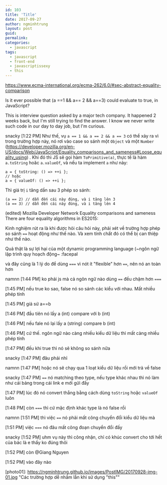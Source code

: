```yaml
---
id: 103
title: 'Title'
date: 2017-09-27
author: ngminhtrung
layout: post
guid: 
permalink: 
categories:
  - javascript
tags:
  - javascript
  - front-end
  - javascriptissexy
  - this
---
```


https://www.ecma-international.org/ecma-262/6.0/#sec-abstract-equality-comparison

Is it ever possible that (a ==1 && a== 2 && a==3) could evaluate to true, in JavaScript?

This is interview question asked by a major tech company. It happened 2 weeks back, but I'm still trying to find the answer. I know we never write such code in our day to day job, but I'm curious.

snacky [1:22 PM]
Như thế, vụ `a == 1 && a == 2 && a == 3` có thể xảy ra vì trong trường hợp này, nó rơi vào case so sánh một `Object` và một `Number` (https://developer.mozilla.org/en-US/docs/Web/JavaScript/Equality_comparisons_and_sameness#Loose_equality_using)
.
Khi đó thì JS sẽ gọi hàm `ToPrimitive(a)`, thực tế là hàm `a.toString` hoăc `a.valueOf`, và nếu ta implement `a` như này:

```i = 0;
a = { toString: () => ++i };
// hoặc
a = { valueOf: () => ++i };
```

Thì giá trị `i` tăng dần sau 3 phép so sánh:

```(a == 1) // i tăng lên 2
(a == 2) // dẫn đến cái này đúng, và i tăng lên 3
(a == 3) // dẫn đến cái này đúng, và i tăng lên 4
```
(edited)
Mozilla Developer Network
Equality comparisons and sameness
There are four equality algorithms in ES2015:

Kinh nghiệm rút ra là khi được hỏi câu hỏi này, phải xét về trường hợp phép so sánh `==` hoạt động như thế nào. Và xem tính chất đó có thể bị can thiệp như thế nào.

Quả thật là sự lợi hại của một dynamic programming language (~ngôn ngữ lập trình quy hoạch động~ :facepal

và đây cũng là 1 lý do để dùng `===` vì nót ít "flexible" hơn `==`, nên nó an toàn hơn

namnn [1:44 PM]
ko phải js mà cả ngôn ngữ nào dùng `==` đều chậm hơn `===`

[1:45 PM]
nếu true ko sao, false nó so sánh các kiểu với nhau. Mất nhiều phép tính

[1:45 PM]
giả sử a==b

[1:46 PM]
đầu tiên nó lấy a (int) compare với b (int)

[1:46 PM]
nếu fale nó lại lấy a (string) compare b (int)

[1:46 PM]
cứ thế. ngôn ngữ nào càng nhiều kiểu dữ liệu thì mất càng nhiều phép tính

[1:47 PM]
đếu khi true thì nó sẽ không so sánh nữa

snacky [1:47 PM]
đâu phải nhỉ


namnn [1:47 PM]
hoặc nó sẽ chạy qua 1 loạt kiểu dữ liệu rồi mới trả về false


snacky [1:47 PM]
`==` nó matching theo type, nếu type khác nhau thì nó làm như cái bảng trong cái link e mới gửi đấy

[1:47 PM]
lúc đó nó convert thẳng bằng cách dùng `toString` hoặc `valueOf` luôn

[1:48 PM]
còn `===` thì cứ mặc định khác type là nó false rồi


namnn [1:51 PM]
thì việc `==` nó phải mất công chuyển đổi kiểu dữ liệu mà

[1:51 PM]
việc `===` nó đâu mất công đoạn chuyển đổi đấy


snacky [1:52 PM]
uhm vụ này thì công nhận, chỉ có khúc convert cho tới hết của bác là e thấy ko đúng thôi

[1:52 PM]
còn @Giang Nguyen

[1:52 PM]
vào đây nào

[photo01]: https://ngminhtrung.github.io/images/PostIMG/20170928-img-01.jpg "Các trường hợp dễ nhầm lẫn khi sử dụng "this""
